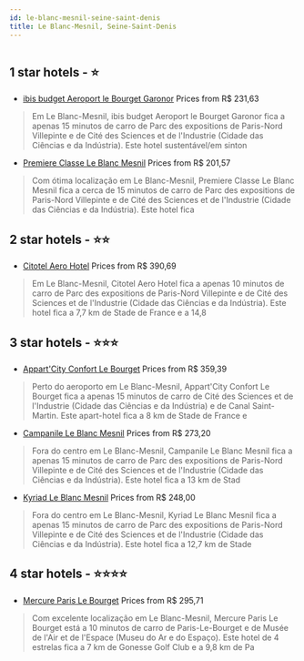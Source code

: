 ```yaml
---
id: le-blanc-mesnil-seine-saint-denis
title: Le Blanc-Mesnil, Seine-Saint-Denis
---
```


<center><img src="https://i.travelapi.com/hotels/4000000/3640000/3634300/3634216/e4e9a03b_z.jpg" alt="" /></center>


##  1 star hotels - ⭐️

-    [ibis budget Aeroport le Bourget Garonor](https://us.hurb.com/hotels/le-blanc-mesnil/ibis-budget-aeroport-le-bourget-garonor-HT-G6TL?cmp=18055) Prices from R$ 231,63
   > Em Le Blanc-Mesnil, ibis budget Aeroport le Bourget Garonor fica a apenas 15 minutos de carro de Parc des expositions de Paris-Nord Villepinte e de Cité des Sciences et de l'Industrie (Cidade das Ciências e da Indústria).  Este hotel sustentável/em sinton
-    [Premiere Classe Le Blanc Mesnil](https://us.hurb.com/hotels/le-blanc-mesnil/premiere-classe-le-blanc-mesnil-HT-50CN?cmp=18055) Prices from R$ 201,57
   > Com ótima localização em Le Blanc-Mesnil, Premiere Classe Le Blanc Mesnil fica a cerca de 15 minutos de carro de Parc des expositions de Paris-Nord Villepinte e de Cité des Sciences et de l'Industrie (Cidade das Ciências e da Indústria).  Este hotel fica 

##  2 star hotels - ⭐️⭐️

-    [Citotel Aero Hotel](https://us.hurb.com/hotels/le-blanc-mesnil/citotel-aero-hotel-HT-6QV2?cmp=18055) Prices from R$ 390,69
   > Em Le Blanc-Mesnil, Citotel Aero Hotel fica a apenas 10 minutos de carro de Parc des expositions de Paris-Nord Villepinte e de Cité des Sciences et de l'Industrie (Cidade das Ciências e da Indústria).  Este hotel fica a 7,7 km de Stade de France e a 14,8 

##  3 star hotels - ⭐️⭐️⭐️

-    [Appart'City Confort Le Bourget](https://us.hurb.com/hotels/le-blanc-mesnil/appart-city-confort-le-bourget-HT-N5NK?cmp=18055) Prices from R$ 359,39
   > Perto do aeroporto em Le Blanc-Mesnil, Appart'City Confort Le Bourget fica a apenas 15 minutos de carro de Cité des Sciences et de l'Industrie (Cidade das Ciências e da Indústria) e de Canal Saint-Martin.  Este apart-hotel fica a 8 km de Stade de France e
-    [Campanile Le Blanc Mesnil](https://us.hurb.com/hotels/le-blanc-mesnil/campanile-le-blanc-mesnil-HT-F7SV?cmp=18055) Prices from R$ 273,20
   > Fora do centro em Le Blanc-Mesnil, Campanile Le Blanc Mesnil fica a apenas 15 minutos de carro de Parc des expositions de Paris-Nord Villepinte e de Cité des Sciences et de l'Industrie (Cidade das Ciências e da Indústria).  Este hotel fica a 13 km de Stad
-    [Kyriad Le Blanc Mesnil](https://us.hurb.com/hotels/le-blanc-mesnil/kyriad-le-blanc-mesnil-HT-L2N9?cmp=18055) Prices from R$ 248,00
   > Fora do centro em Le Blanc-Mesnil, Kyriad Le Blanc Mesnil fica a apenas 15 minutos de carro de Parc des expositions de Paris-Nord Villepinte e de Cité des Sciences et de l'Industrie (Cidade das Ciências e da Indústria).  Este hotel fica a 12,7 km de Stade

##  4 star hotels - ⭐️⭐️⭐️⭐️

-    [Mercure Paris Le Bourget](https://us.hurb.com/hotels/le-blanc-mesnil/mercure-paris-le-bourget-HT-DU4K?cmp=18055) Prices from R$ 295,71
   > Com excelente localização em Le Blanc-Mesnil, Mercure Paris Le Bourget está a 10 minutos de carro de Paris-Le-Bourget e de Musée de l'Air et de l'Espace (Museu do Ar e do Espaço).  Este hotel de 4 estrelas fica a 7 km de Gonesse Golf Club e a 9,8 km de Pa
